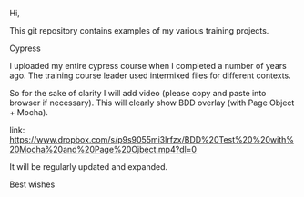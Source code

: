 Hi, 

This git repository contains examples of my various training projects.

Cypress

I uploaded my entire cypress course when I completed a number of years ago. The training course leader used intermixed files for different contexts.  

So for the sake of clarity I will add video (please copy and paste into browser if necessary).   This will clearly show BDD overlay (with Page Object + Mocha). 

link: https://www.dropbox.com/s/p9s9055mi3lrfzx/BDD%20Test%20%20with%20Mocha%20and%20Page%20Ojbect.mp4?dl=0

It will be regularly updated and expanded. 

Best wishes
